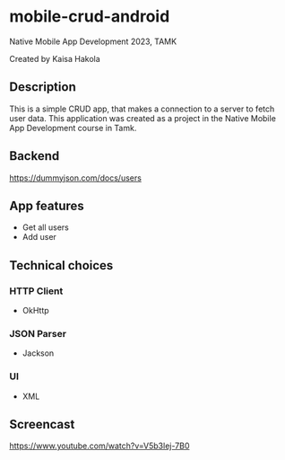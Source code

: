 # mobile-crud-android
Native Mobile App Development 2023, TAMK

Created by Kaisa Hakola

## Description
This is a simple CRUD app, that makes a connection to a server to fetch user data. This application was created as a project in the Native Mobile App Development course in Tamk.

## Backend

https://dummyjson.com/docs/users

## App features
- Get all users
- Add user

## Technical choices

### HTTP Client
- OkHttp

### JSON Parser
- Jackson

### UI
- XML

## Screencast
https://www.youtube.com/watch?v=V5b3lej-7B0
